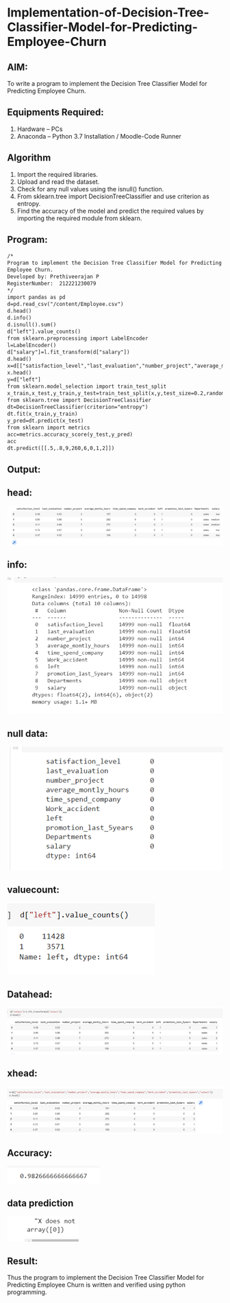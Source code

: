 # Implementation-of-Decision-Tree-Classifier-Model-for-Predicting-Employee-Churn

## AIM:
To write a program to implement the Decision Tree Classifier Model for Predicting Employee Churn.

## Equipments Required:
1. Hardware – PCs
2. Anaconda – Python 3.7 Installation / Moodle-Code Runner

## Algorithm
1. Import the required libraries.
2. Upload and read the dataset.
3. Check for any null values using the isnull() function.
4. From sklearn.tree import DecisionTreeClassifier and use criterion as entropy.
5. Find the accuracy of the model and predict the required values by importing the
required module from sklearn.


## Program:
```
/*
Program to implement the Decision Tree Classifier Model for Predicting Employee Churn.
Developed by: Prethiveerajan P
RegisterNumber:  212221230079
*/
import pandas as pd
d=pd.read_csv("/content/Employee.csv")
d.head()
d.info()
d.isnull().sum()
d["left"].value_counts()
from sklearn.preprocessing import LabelEncoder
l=LabelEncoder()
d["salary"]=l.fit_transform(d["salary"])
d.head()
x=d[["satisfaction_level","last_evaluation","number_project","average_montly_hours","time_spend_company","Work_accident","promotion_last_5years","salary"]]
x.head()
y=d["left"]
from sklearn.model_selection import train_test_split
x_train,x_test,y_train,y_test=train_test_split(x,y,test_size=0.2,random_state=100)
from sklearn.tree import DecisionTreeClassifier
dt=DecisionTreeClassifier(criterion="entropy")
dt.fit(x_train,y_train)
y_pred=dt.predict(x_test)
from sklearn import metrics
acc=metrics.accuracy_score(y_test,y_pred)
acc
dt.predict([[.5,.8,9,260,6,0,1,2]])
```


## Output:
## head:
![output](s1.png)
## info:
![output](s2.png)
## null data:
![output](s3.png)
## valuecount:
![output](s4.png)
## Datahead:
![output](s5.png)
## xhead:
![output](s6.png)
## Accuracy:
![output](s7.png)
## data prediction
![output](s8.png)


## Result:
Thus the program to implement the  Decision Tree Classifier Model for Predicting Employee Churn is written and verified using python programming.
